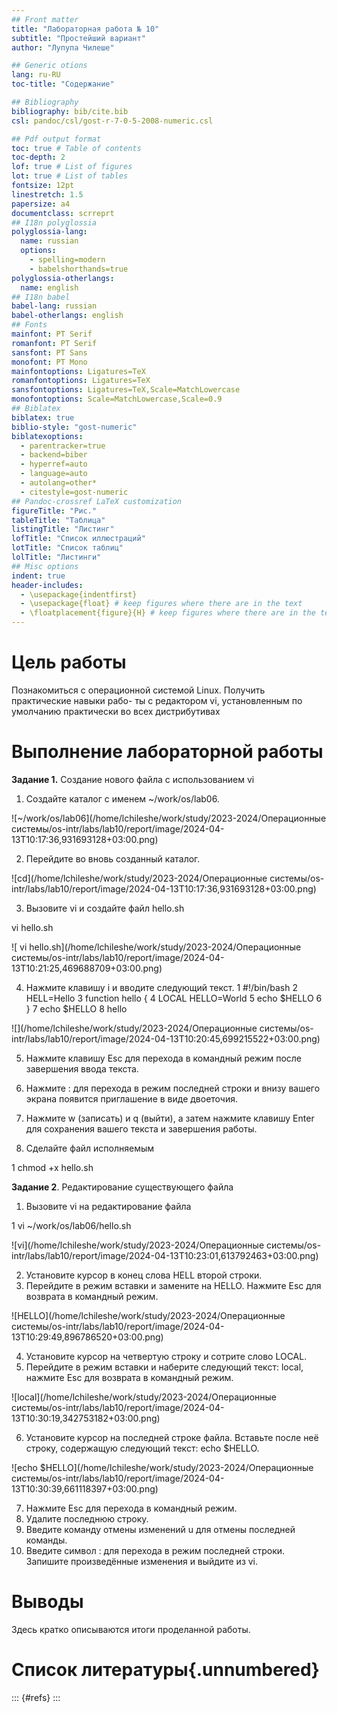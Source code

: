```yaml
---
## Front matter
title: "Лабораторная работа № 10"
subtitle: "Простейший вариант"
author: "Лупупа Чилеше"

## Generic otions
lang: ru-RU
toc-title: "Содержание"

## Bibliography
bibliography: bib/cite.bib
csl: pandoc/csl/gost-r-7-0-5-2008-numeric.csl

## Pdf output format
toc: true # Table of contents
toc-depth: 2
lof: true # List of figures
lot: true # List of tables
fontsize: 12pt
linestretch: 1.5
papersize: a4
documentclass: scrreprt
## I18n polyglossia
polyglossia-lang:
  name: russian
  options:
	- spelling=modern
	- babelshorthands=true
polyglossia-otherlangs:
  name: english
## I18n babel
babel-lang: russian
babel-otherlangs: english
## Fonts
mainfont: PT Serif
romanfont: PT Serif
sansfont: PT Sans
monofont: PT Mono
mainfontoptions: Ligatures=TeX
romanfontoptions: Ligatures=TeX
sansfontoptions: Ligatures=TeX,Scale=MatchLowercase
monofontoptions: Scale=MatchLowercase,Scale=0.9
## Biblatex
biblatex: true
biblio-style: "gost-numeric"
biblatexoptions:
  - parentracker=true
  - backend=biber
  - hyperref=auto
  - language=auto
  - autolang=other*
  - citestyle=gost-numeric
## Pandoc-crossref LaTeX customization
figureTitle: "Рис."
tableTitle: "Таблица"
listingTitle: "Листинг"
lofTitle: "Список иллюстраций"
lotTitle: "Список таблиц"
lolTitle: "Листинги"
## Misc options
indent: true
header-includes:
  - \usepackage{indentfirst}
  - \usepackage{float} # keep figures where there are in the text
  - \floatplacement{figure}{H} # keep figures where there are in the text
---
```


# Цель работы

Познакомиться с операционной системой Linux. Получить практические навыки рабо-
ты с редактором vi, установленным по умолчанию практически во всех дистрибутивах



# Выполнение лабораторной работы

**Задание 1.** Создание нового файла с использованием vi

1. Создайте каталог с именем ~/work/os/lab06.

![~/work/os/lab06](/home/lchileshe/work/study/2023-2024/Операционные системы/os-intr/labs/lab10/report/image/2024-04-13T10:17:36,931693128+03:00.png)

2. Перейдите во вновь созданный каталог.

![cd](/home/lchileshe/work/study/2023-2024/Операционные системы/os-intr/labs/lab10/report/image/2024-04-13T10:17:36,931693128+03:00.png)

3. Вызовите vi и создайте файл hello.sh

 vi hello.sh
 
![ vi hello.sh](/home/lchileshe/work/study/2023-2024/Операционные системы/os-intr/labs/lab10/report/image/2024-04-13T10:21:25,469688709+03:00.png)

4. Нажмите клавишу i и вводите следующий текст.
1 #!/bin/bash
2 HELL=Hello
3 function hello {
4 LOCAL HELLO=World
5 echo $HELLO
6 }
7 echo $HELLO
8 hello

![](/home/lchileshe/work/study/2023-2024/Операционные системы/os-intr/labs/lab10/report/image/2024-04-13T10:20:45,699215522+03:00.png)

5. Нажмите клавишу Esc для перехода в командный режим после завершения ввода текста.



6. Нажмите : для перехода в режим последней строки и внизу вашего экрана появится приглашение в виде двоеточия.

7. Нажмите w (записать) и q (выйти), а затем нажмите клавишу Enter для сохранения вашего текста и завершения работы.

8. Сделайте файл исполняемым

 1 chmod +x hello.sh
 
**Задание 2**. Редактирование существующего файла

1. Вызовите vi на редактирование файла

 1 vi ~/work/os/lab06/hello.sh

![vi](/home/lchileshe/work/study/2023-2024/Операционные системы/os-intr/labs/lab10/report/image/2024-04-13T10:23:01,613792463+03:00.png) 
 
2. Установите курсор в конец слова HELL второй строки.
3. Перейдите в режим вставки и замените на HELLO. Нажмите Esc для возврата в командный режим.

![HELLO](/home/lchileshe/work/study/2023-2024/Операционные системы/os-intr/labs/lab10/report/image/2024-04-13T10:29:49,896786520+03:00.png)

4. Установите курсор на четвертую строку и сотрите слово LOCAL.
5. Перейдите в режим вставки и наберите следующий текст: local, нажмите Esc для возврата в командный режим.

![local](/home/lchileshe/work/study/2023-2024/Операционные системы/os-intr/labs/lab10/report/image/2024-04-13T10:30:19,342753182+03:00.png)

6. Установите курсор на последней строке файла. Вставьте после неё строку, содержащую следующий текст: echo $HELLO.

![echo $HELLO](/home/lchileshe/work/study/2023-2024/Операционные системы/os-intr/labs/lab10/report/image/2024-04-13T10:30:39,661118397+03:00.png)

7. Нажмите Esc для перехода в командный режим.
8. Удалите последнюю строку.
9. Введите команду отмены изменений u для отмены последней команды.
10. Введите символ : для перехода в режим последней строки. Запишите произведённые
изменения и выйдите из vi.

# Выводы

Здесь кратко описываются итоги проделанной работы.

# Список литературы{.unnumbered}

::: {#refs}
:::
